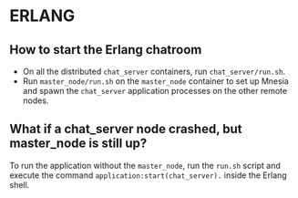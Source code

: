 # ERLANG

## How to start the Erlang chatroom 

- On all the distributed `chat_server` containers, run `chat_server/run.sh`.
- Run `master_node/run.sh` on the `master_node` container to set up Mnesia and spawn the `chat_server` application processes on the other remote nodes.

## What if a chat_server node crashed, but master_node is still up?

To run the application without the `master_node`, run the `run.sh` script and execute the command `application:start(chat_server).` inside the Erlang shell.
